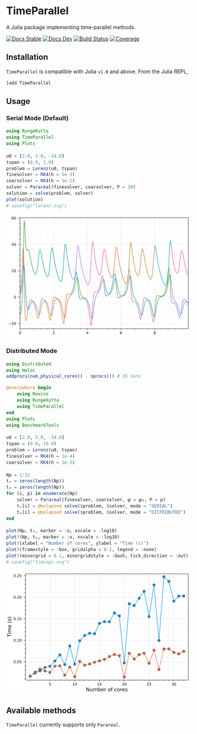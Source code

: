 # TimeParallel

A Julia package implementing time-parallel methods.

[![Docs Stable](https://img.shields.io/badge/docs-stable-blue.svg)](https://antonuccig.github.io/TimeParallel.jl/stable) [![Docs Dev](https://img.shields.io/badge/docs-dev-blue.svg)](https://antonuccig.github.io/TimeParallel.jl/dev) [![Build Status](https://img.shields.io/github/workflow/status/antonuccig/TimeParallel.jl/CI)](https://github.com/antonuccig/TimeParallel.jl/actions) [![Coverage](https://img.shields.io/codecov/c/github/antonuccig/TimeParallel.jl?label=coverage)](https://codecov.io/gh/antonuccig/TimeParallel.jl)

## Installation

`TimeParallel` is compatible with Julia `v1.0` and above. From the Julia REPL,

```julia
]add TimeParallel
```

## Usage

### Serial Mode (Default)

```julia
using RungeKutta
using TimeParallel
using Plots

u0 = [2.0, 3.0, -14.0]
tspan = (0.0, 1.0)
problem = Lorenz(u0, tspan)
finesolver = RK4(h = 1e-3)
coarsolver = RK4(h = 1e-1)
solver = Parareal(finesolver, coarsolver, P = 10)
solution = solve(problem, solver)
plot(solution)
# savefig("lorenz.svg")
```

![svg](images/lorenz.svg)

### Distributed Mode

```julia
using Distributed
using Hwloc
addprocs(num_physical_cores() - nprocs()) # 36 here
```

```julia
@everywhere begin
    using Revise
    using RungeKutta
    using TimeParallel
end
using Plots
using BenchmarkTools

u0 = [2.0, 3.0, -14.0]
tspan = (0.0, 10.0)
problem = Lorenz(u0, tspan)
finesolver = RK4(h = 1e-4)
coarsolver = RK4(h = 1e-2)

Np = 1:32
tₛ = zeros(length(Np))
tₚ = zeros(length(Np))
for (i, p) in enumerate(Np)
    solver = Parareal(finesolver, coarsolver, 𝜑 = 𝜑₂, P = p)
    tₛ[i] = @belapsed solve($problem, $solver, mode = "SERIAL")
    tₚ[i] = @belapsed solve($problem, $solver, mode = "DISTRIBUTED")
end

plot(Np, tₛ, marker = :o, xscale = :log10)
plot!(Np, tₚ, marker = :o, xscale = :log10)
plot!(xlabel = "Number of cores", ylabel = "Time (s)")
plot!(framestyle = :box, gridalpha = 0.2, legend = :none)
plot!(minorgrid = 0.1, minorgridstyle = :dash, tick_direction = :out)
# savefig("timings.svg")
```

![svg](images/timings.svg)

## Available methods

`TimeParallel` currently supports only `Parareal`.
